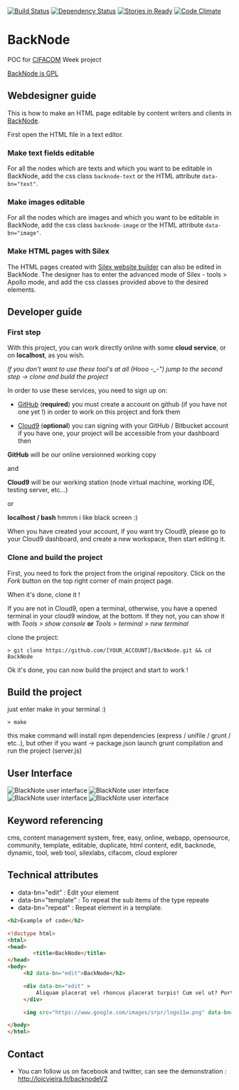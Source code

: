 [![Build Status](https://travis-ci.org/silexlabs/BackNode.png?branch=master)](https://travis-ci.org/silexlabs/BackNode)
[![Dependency Status](https://gemnasium.com/silexlabs/BackNode.png)](https://gemnasium.com/silexlabs/BackNode)
[![Stories in Ready](https://badge.waffle.io/silexlabs/backnode.png?label=ready)](http://waffle.io/silexlabs/backnode)
[![Code Climate](https://codeclimate.com/github/silexlabs/BackNode.png)](https://codeclimate.com/github/silexlabs/BackNode)

BackNode
========

POC for [CIFACOM](http://www.cifacom.com/) Week project

[BackNode is GPL](http://www.gnu.org/copyleft/gpl.html)

## Webdesigner guide

This is how to make an HTML page editable by content writers and clients in [BackNode](http://www.backnode.io/).

First open the HTML file in a text editor.

### Make text fields editable

For all the nodes which are texts and which you want to be editable in BackNode, add the css class ```backnode-text``` or the HTML attribute ```data-bn="text"```.

### Make images editable

For all the nodes which are images and which you want to be editable in BackNode, add the css class ```backnode-image``` or the HTML attribute ```data-bn="image"```.

### Make HTML pages with Silex

The HTML pages created with [Silex website builder](http://www.silex.me) can also be edited in BackNode. The designer has to enter the advanced mode of Silex - tools > Apollo mode, and add the css classes provided above to the desired elements.

## Developer guide

### First step

With this project, you can work directly online with some **cloud service**, or on **localhost**, as you wish.

*If you don't want to use these tool's at all (Hooo -_-") jump to the second step -> clone and build the project*

In order to use these services, you need to sign up on:

- [GitHub](https://github.com/) (**required**) you must create a account on github (if you have not one yet !) in order to work on this project and fork them

- [Cloud9](https://c9.io/) (**optional**) you can signing with your GitHub / Bitbucket account if you have one, your project will be accessible from your dashboard then

**GitHub** will be our online versionned working copy

and

**Cloud9** will be our working station (node virtual machine, working IDE, testing server, etc...)

or

**localhost / bash** hmmm i like black screen :)


When you have created your account, if you want try Cloud9, please go to your Cloud9 dashboard, and create a new workspace, then start editing it.

### Clone and build the project

First, you need to fork the project from the original repository. Click on the *Fork* button on the top right corner of main project page.

When it's done, clone it !

If you are not in Cloud9, open a terminal, otherwise, you have a opened terminal in your cloud9 window, at the bottom. If they not, you can show it with *Tools > show console* **or** *Tools > terminal > new terminal*

clone the project:

    > git clone https://github.com/[YOUR_ACCOUNT]/BackNode.git && cd BackNode

Ok it's done, you can now build the project and start to work !

## Build the project

just enter make in your terminal :)

    > make

this make command will install npm dependencies (express / unifile / grunt / etc..), but other if you want -> package.json
launch grunt compilation
and run the project (server.js)

## User Interface
![BlackNote user interface](http://img15.hostingpics.net/pics/282120Tutorielstep1.jpg)
![BlackNote user interface](http://img15.hostingpics.net/pics/709320Tutorielstep2.jpg)
![BlackNote user interface](http://img15.hostingpics.net/pics/288913TutorielStep3.jpg)
![BlackNote user interface](http://img15.hostingpics.net/pics/314086Tutorielstep4.jpg)


## Keyword referencing
cms,
content management system,
free,
easy,
online,
webapp,
opensource,
community,
template,
editable,
duplicate,
html content,
edit,
backnode,
dynamic,
tool,
web tool,
silexlabs,
cifacom,
cloud explorer


## Technical attributes
* data-bn="edit" :  Edit your element
* data-bn="template" : To repeat the sub items of the type repeate
* data-bn="repeat" : Repeat element in a template.


```html
<h2>Example of code</h2>

<!doctype html>
<html>
<head>
		<title>BackNode</title>
</head>
<body>
	 <h2 data-bn="edit">BackNode</h2>

     <div data-bn="edit" >
         Aliquam placerat vel rhoncus placerat turpis! Cum vel ut? Porttitor parturient phasellus.
     </div>

     <img src="https://www.google.com/images/srpr/logo11w.png" data-bn="edit"/>

</body>
</html>
```


## Contact

* You can follow us on facebook and twitter, can see the demonstration : http://loicvieira.fr/backnodeV2


